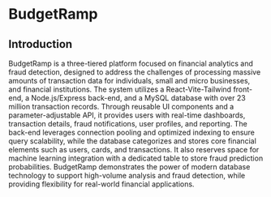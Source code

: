 # BudgetRamp

## Introduction
BudgetRamp is a three-tiered platform focused on financial analytics and fraud detection, designed to address the challenges of processing massive amounts of transaction data for individuals, small and micro businesses, and financial institutions. The system utilizes a React-Vite-Tailwind front-end, a Node.js/Express back-end, and a MySQL database with over 23 million transaction records. Through reusable UI components and a parameter-adjustable API, it provides users with real-time dashboards, transaction details, fraud notifications, user profiles, and reporting. The back-end leverages connection pooling and optimized indexing to ensure query scalability, while the database categorizes and stores core financial elements such as users, cards, and transactions. It also reserves space for machine learning integration with a dedicated table to store fraud prediction probabilities. BudgetRamp demonstrates the power of modern database technology to support high-volume analysis and fraud detection, while providing flexibility for real-world financial applications.
